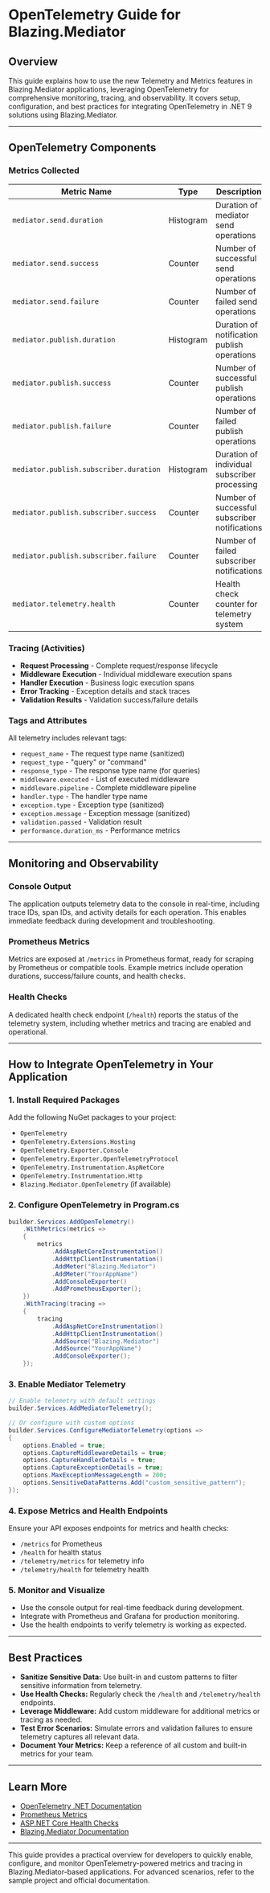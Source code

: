 # OpenTelemetry Guide for Blazing.Mediator

## Overview

This guide explains how to use the new Telemetry and Metrics features in Blazing.Mediator applications, leveraging OpenTelemetry for comprehensive monitoring, tracing, and observability. It covers setup, configuration, and best practices for integrating OpenTelemetry in .NET 9 solutions using Blazing.Mediator.

---

## OpenTelemetry Components

### Metrics Collected

| Metric Name                            | Type      | Description                                   |
| -------------------------------------- | --------- | --------------------------------------------- |
| `mediator.send.duration`               | Histogram | Duration of mediator send operations          |
| `mediator.send.success`                | Counter   | Number of successful send operations          |
| `mediator.send.failure`                | Counter   | Number of failed send operations              |
| `mediator.publish.duration`            | Histogram | Duration of notification publish operations   |
| `mediator.publish.success`             | Counter   | Number of successful publish operations       |
| `mediator.publish.failure`             | Counter   | Number of failed publish operations           |
| `mediator.publish.subscriber.duration` | Histogram | Duration of individual subscriber processing  |
| `mediator.publish.subscriber.success`  | Counter   | Number of successful subscriber notifications |
| `mediator.publish.subscriber.failure`  | Counter   | Number of failed subscriber notifications     |
| `mediator.telemetry.health`            | Counter   | Health check counter for telemetry system     |

### Tracing (Activities)

-   **Request Processing** - Complete request/response lifecycle
-   **Middleware Execution** - Individual middleware execution spans
-   **Handler Execution** - Business logic execution spans
-   **Error Tracking** - Exception details and stack traces
-   **Validation Results** - Validation success/failure details

### Tags and Attributes

All telemetry includes relevant tags:

-   `request_name` - The request type name (sanitized)
-   `request_type` - "query" or "command"
-   `response_type` - The response type name (for queries)
-   `middleware.executed` - List of executed middleware
-   `middleware.pipeline` - Complete middleware pipeline
-   `handler.type` - The handler type name
-   `exception.type` - Exception type (sanitized)
-   `exception.message` - Exception message (sanitized)
-   `validation.passed` - Validation result
-   `performance.duration_ms` - Performance metrics

---

## Monitoring and Observability

### Console Output

The application outputs telemetry data to the console in real-time, including trace IDs, span IDs, and activity details for each operation. This enables immediate feedback during development and troubleshooting.

### Prometheus Metrics

Metrics are exposed at `/metrics` in Prometheus format, ready for scraping by Prometheus or compatible tools. Example metrics include operation durations, success/failure counts, and health checks.

### Health Checks

A dedicated health check endpoint (`/health`) reports the status of the telemetry system, including whether metrics and tracing are enabled and operational.

---

## How to Integrate OpenTelemetry in Your Application

### 1. Install Required Packages

Add the following NuGet packages to your project:

-   `OpenTelemetry`
-   `OpenTelemetry.Extensions.Hosting`
-   `OpenTelemetry.Exporter.Console`
-   `OpenTelemetry.Exporter.OpenTelemetryProtocol`
-   `OpenTelemetry.Instrumentation.AspNetCore`
-   `OpenTelemetry.Instrumentation.Http`
-   `Blazing.Mediator.OpenTelemetry` (if available)

### 2. Configure OpenTelemetry in Program.cs

```csharp
builder.Services.AddOpenTelemetry()
    .WithMetrics(metrics =>
    {
        metrics
            .AddAspNetCoreInstrumentation()
            .AddHttpClientInstrumentation()
            .AddMeter("Blazing.Mediator")
            .AddMeter("YourAppName")
            .AddConsoleExporter()
            .AddPrometheusExporter();
    })
    .WithTracing(tracing =>
    {
        tracing
            .AddAspNetCoreInstrumentation()
            .AddHttpClientInstrumentation()
            .AddSource("Blazing.Mediator")
            .AddSource("YourAppName")
            .AddConsoleExporter();
    });
```

### 3. Enable Mediator Telemetry

```csharp
// Enable telemetry with default settings
builder.Services.AddMediatorTelemetry();

// Or configure with custom options
builder.Services.ConfigureMediatorTelemetry(options =>
{
    options.Enabled = true;
    options.CaptureMiddlewareDetails = true;
    options.CaptureHandlerDetails = true;
    options.CaptureExceptionDetails = true;
    options.MaxExceptionMessageLength = 200;
    options.SensitiveDataPatterns.Add("custom_sensitive_pattern");
});
```

### 4. Expose Metrics and Health Endpoints

Ensure your API exposes endpoints for metrics and health checks:

-   `/metrics` for Prometheus
-   `/health` for health status
-   `/telemetry/metrics` for telemetry info
-   `/telemetry/health` for telemetry health

### 5. Monitor and Visualize

-   Use the console output for real-time feedback during development.
-   Integrate with Prometheus and Grafana for production monitoring.
-   Use the health endpoints to verify telemetry is working as expected.

---

## Best Practices

-   **Sanitize Sensitive Data:** Use built-in and custom patterns to filter sensitive information from telemetry.
-   **Use Health Checks:** Regularly check the `/health` and `/telemetry/health` endpoints.
-   **Leverage Middleware:** Add custom middleware for additional metrics or tracing as needed.
-   **Test Error Scenarios:** Simulate errors and validation failures to ensure telemetry captures all relevant data.
-   **Document Your Metrics:** Keep a reference of all custom and built-in metrics for your team.

---

## Learn More

-   [OpenTelemetry .NET Documentation](https://opentelemetry.io/docs/languages/net/)
-   [Prometheus Metrics](https://prometheus.io/docs/concepts/metric_types/)
-   [ASP.NET Core Health Checks](https://docs.microsoft.com/en-us/aspnet/core/host-and-deploy/health-checks)
-   [Blazing.Mediator Documentation](../README.md)

---

This guide provides a practical overview for developers to quickly enable, configure, and monitor OpenTelemetry-powered metrics and tracing in Blazing.Mediator-based applications. For advanced scenarios, refer to the sample project and official documentation.
